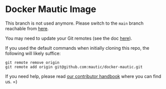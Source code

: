 Docker Mautic Image
===================

This branch is not used anymore. Please switch to the `main` branch reachable from [here](https://github.com/mautic/docker-mautic/tree/main).

You may need to update your Git remotes (see the doc [here](https://github.com/mautic/docker-mautic/tree/main)).

If you used the default commands when initially cloning this repo, the following will likely suffice:
```
git remote remove origin
git remote add origin git@github.com:mautic/docker-mautic.git
```

If you need help, please read [our contributor handbook](https://contribute.mautic.org/contributing-to-mautic) where you can find us. =)